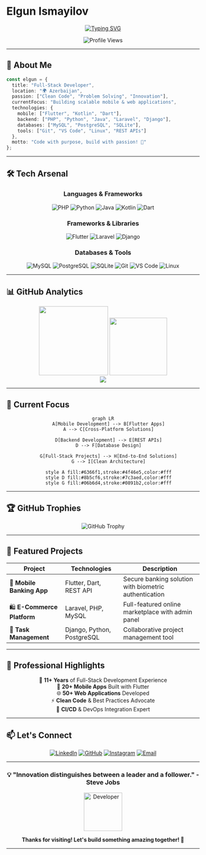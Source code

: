 #  Elgun Ismayilov

<div align="center">

[![Typing SVG](https://readme-typing-svg.demolab.com?font=Fira+Code&weight=600&size=28&duration=3000&pause=1000&color=6366F1&center=true&vCenter=true&multiline=true&width=800&height=100&lines=Full-Stack+Developer+%7C+Mobile+%26+Web+Specialist;Building+Tomorrow's+Digital+Solutions+Today)](https://git.io/typing-svg)

</div>

<div align="center">
  
  ![Profile Views](https://komarev.com/ghpvc/?username=elgunismayiloff&color=6366f1&style=for-the-badge&label=PROFILE+VIEWS)
  
</div>

---

## 🚀 About Me

```typescript
const elgun = {
  title: "Full-Stack Developer",
  location: "🌍 Azerbaijan",
  passion: ["Clean Code", "Problem Solving", "Innovation"],
  currentFocus: "Building scalable mobile & web applications",
  technologies: {
    mobile: ["Flutter", "Kotlin", "Dart"],
    backend: ["PHP", "Python", "Java", "Laravel", "Django"],
    databases: ["MySQL", "PostgreSQL", "SQLite"],
    tools: ["Git", "VS Code", "Linux", "REST APIs"]
  },
  motto: "Code with purpose, build with passion! 🎯"
};
```

---

## 🛠️ Tech Arsenal

<div align="center">

### Languages & Frameworks
![PHP](https://img.shields.io/badge/PHP-777BB4?style=for-the-badge&logo=php&logoColor=white)
![Python](https://img.shields.io/badge/Python-3776AB?style=for-the-badge&logo=python&logoColor=white)
![Java](https://img.shields.io/badge/Java-ED8B00?style=for-the-badge&logo=openjdk&logoColor=white)
![Kotlin](https://img.shields.io/badge/Kotlin-0095D5?style=for-the-badge&logo=kotlin&logoColor=white)
![Dart](https://img.shields.io/badge/Dart-0175C2?style=for-the-badge&logo=dart&logoColor=white)

### Frameworks & Libraries
![Flutter](https://img.shields.io/badge/Flutter-02569B?style=for-the-badge&logo=flutter&logoColor=white)
![Laravel](https://img.shields.io/badge/Laravel-FF2D20?style=for-the-badge&logo=laravel&logoColor=white)
![Django](https://img.shields.io/badge/Django-092E20?style=for-the-badge&logo=django&logoColor=white)

### Databases & Tools
![MySQL](https://img.shields.io/badge/MySQL-4479A1?style=for-the-badge&logo=mysql&logoColor=white)
![PostgreSQL](https://img.shields.io/badge/PostgreSQL-316192?style=for-the-badge&logo=postgresql&logoColor=white)
![SQLite](https://img.shields.io/badge/SQLite-07405E?style=for-the-badge&logo=sqlite&logoColor=white)
![Git](https://img.shields.io/badge/Git-F05032?style=for-the-badge&logo=git&logoColor=white)
![VS Code](https://img.shields.io/badge/VS_Code-007ACC?style=for-the-badge&logo=visual-studio-code&logoColor=white)
![Linux](https://img.shields.io/badge/Linux-FCC624?style=for-the-badge&logo=linux&logoColor=black)

</div>

---

## 📊 GitHub Analytics

<div align="center">
  
  <img height="180em" src="https://github-readme-stats-sigma-five.vercel.app/api?username=elgunismayiloff&show_icons=true&theme=react&include_all_commits=true&count_private=true&hide_border=true&bg_color=0D1117&title_color=58A6FF&icon_color=58A6FF&text_color=C9D1D9"/>
  
  <img height="150em" src="https://github-readme-stats-sigma-five.vercel.app/api/top-langs/?username=elgunismayiloff&layout=compact&langs_count=8&theme=react&hide_border=true&bg_color=0D1117&title_color=58A6FF&text_color=C9D1D9"/>
  
</div>

<div align="center">
  
  <img src="https://github-readme-streak-stats.herokuapp.com/?user=elgunismayiloff&theme=react&hide_border=true&background=0D1117&stroke=58A6FF&ring=58A6FF&fire=FF6B6B&currStreakLabel=58A6FF"/>
  
</div>

---

## 🎯 Current Focus

<div align="center">

```mermaid
graph LR
    A[Mobile Development] --> B[Flutter Apps]
    A --> C[Cross-Platform Solutions]
    
    D[Backend Development] --> E[REST APIs]
    D --> F[Database Design]
    
    G[Full-Stack Projects] --> H[End-to-End Solutions]
    G --> I[Clean Architecture]
    
    style A fill:#6366f1,stroke:#4f46e5,color:#fff
    style D fill:#8b5cf6,stroke:#7c3aed,color:#fff
    style G fill:#06b6d4,stroke:#0891b2,color:#fff
```

</div>

---

## 🏆 GitHub Trophies

<div align="center">
  
  ![GitHub Trophy](https://github-profile-trophy.vercel.app/?username=elgunismayiloff&theme=discord&no-frame=true&no-bg=true&margin-w=4&row=1)
  
</div>

---

## 💼 Featured Projects

<div align="center">

| Project | Technologies | Description |
|---------|-------------|-------------|
| 🚀 **Mobile Banking App** | Flutter, Dart, REST API | Secure banking solution with biometric authentication |
| 🛍️ **E-Commerce Platform** | Laravel, PHP, MySQL | Full-featured online marketplace with admin panel |
| 📱 **Task Management** | Django, Python, PostgreSQL | Collaborative project management tool |

</div>

---

## 🌟 Professional Highlights

<div align="center">

🎯 **11+ Years** of Full-Stack Development Experience  
📱 **20+ Mobile Apps** Built with Flutter  
🌐 **50+ Web Applications** Developed  
⚡ **Clean Code** & Best Practices Advocate  
🔄 **CI/CD** & DevOps Integration Expert  

</div>

---

## 📫 Let's Connect

<div align="center">

[![LinkedIn](https://img.shields.io/badge/LinkedIn-0077B5?style=for-the-badge&logo=linkedin&logoColor=white)](https://linkedin.com/in/elgunismayiloff)
[![GitHub](https://img.shields.io/badge/GitHub-100000?style=for-the-badge&logo=github&logoColor=white)](https://github.com/elgunismayiloff)
[![Instagram](https://img.shields.io/badge/Instagram-E4405F?style=for-the-badge&logo=instagram&logoColor=white)](https://instagram.com/elgunismayiloff)
[![Email](https://img.shields.io/badge/Email-D14836?style=for-the-badge&logo=gmail&logoColor=white)](mailto:ismayiloffelgun@gmail.com)

</div>

---

<div align="center">

### 💡 "Innovation distinguishes between a leader and a follower." - Steve Jobs

<img src="https://raw.githubusercontent.com/Tarikul-Islam-Anik/Animated-Fluent-Emojis/master/Emojis/People%20with%20professions/Man%20Technologist%20Light%20Skin%20Tone.png" alt="Developer" width="100" height="100" />

**Thanks for visiting! Let's build something amazing together! 🚀**

</div>

---
